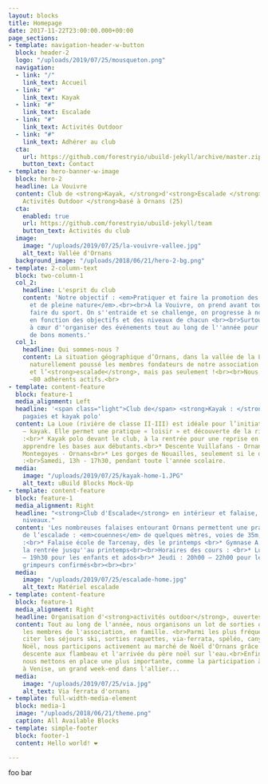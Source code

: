 ```yaml
---
layout: blocks
title: Homepage
date: 2017-11-22T23:00:00.000+00:00
page_sections:
- template: navigation-header-w-button
  block: header-2
  logo: "/uploads/2019/07/25/mousqueton.png"
  navigation:
  - link: "/"
    link_text: Accueil
  - link: "#"
    link_text: Kayak
  - link: "#"
    link_text: Escalade
  - link: "#"
    link_text: Activités Outdoor
  - link: "#"
    link_text: Adhérer au club
  cta:
    url: https://github.com/forestryio/ubuild-jekyll/archive/master.zip
    button_text: Contact
- template: hero-banner-w-image
  block: hero-2
  headline: La Vouivre
  content: Club de <strong>Kayak, </strong>d'<strong>Escalade </strong>et<strong>
    Activités Outdoor </strong>basé à Ornans (25)
  cta:
    enabled: true
    url: https://github.com/forestryio/ubuild-jekyll/team
    button_text: Activités du club
  image:
    image: "/uploads/2019/07/25/la-vouivre-vallee.jpg"
    alt_text: Vallée d'Ornans
  background_image: "/uploads/2018/06/21/hero-2-bg.png"
- template: 2-column-text
  block: two-column-1
  col_2:
    headline: L'esprit du club
    content: 'Notre objectif : <em>Pratiquer et faire la promotion des activités physiques
      et de pleine nature</em>.<br><br>À la Vouivre, on prend avant tout plaisir à
      faire du sport. On s''entraide et se challenge, on progresse à notre rythme
      en fonction des objectifs et des niveaux de chacun <br><br>Surtout, nous avons
      à cœur d''organiser des événements tout au long de l''année pour partager ensemble
      de bons moments.'
  col_1:
    headline: Qui sommes-nous ?
    content: La situation géographique d’Ornans, dans la vallée de la Loue, a tout
      naturellement poussé les membres fondateurs de notre association vers le <strong>kayak</strong>
      et l’<strong>escalade</strong>, mais pas seulement !<br><br>Nous comptons aujourd'hui
      ~80 adhérents actifs.<br>
- template: content-feature
  block: feature-1
  media_alignment: Left
  headline: '<span class="light">Club de</span> <strong>Kayak : </strong>écoles de
    pagaies et kayak polo'
  content: La Loue (rivière de classe II-III) est idéale pour l’initiation au canoë
    – kayak. Elle permet une pratique « loisir » et découverte de la rivière.<br><br>Parcours
    :<br>* Kayak polo devant le club, à la rentrée pour une reprise en douceur et
    apprendre les bases aux débutants.<br>* Descente Vuillafans - Ornans<br>* Descente
    Montegoyes - Ornans<br>* Les gorges de Nouailles, seulement si le débit le permet<br><br>Horaires
    :<br>Samedi, 13h - 17h30, pendant toute l'année scolaire.
  media:
    image: "/uploads/2019/07/25/kayak-home-1.JPG"
    alt_text: uBuild Blocks Mock-Up
- template: content-feature
  block: feature-1
  media_alignment: Right
  headline: "<strong>Club d'Escalade</strong> en intérieur et falaise, pour tous les
    niveaux."
  content: 'Les nombreuses falaises entourant Ornans permettent une pratique variée
    de l’escalade : <em>couennes</em> de quelques mètres, voies de 35m, grandes voies...<br><br>Lieux
    :<br>* Falaise école de Tarcenay, dès le printemps <br>* Gymnase A. Barbier, de
    la rentrée jusqu''au printemps<br><br>Horaires des cours : <br>* Lundi : 17h30
    – 19h30 pour les enfants et ados<br>* Jeudi : 20h00 – 22h00 pour les adultes et
    grimpeurs confirmés<br><br><br>'
  media:
    image: "/uploads/2019/07/25/escalade-home.jpg"
    alt_text: Matériel escalade
- template: content-feature
  block: feature-1
  media_alignment: Right
  headline: Organisation d'<strong>activités outdoor</strong>, ouvertes à tous.
  content: Tout au long de l'année, nous organisons un lot de sorties ouvertes à tous
    les membres de l'association, en famille. <br>Parmi les plus fréquentes, on peut
    citer les séjours ski, sorties raquettes, via-ferrata, spéléo, canyoning...<br>À
    Noël, nous participons activement au marché de Noël d'Ornans grâce à la très attendue
    descente aux flambeau et l'arrivée du père noël sur l'eau.<br>Enfin, chaque année
    nous mettons en place une plus importante, comme la participation à la Vogalonga,
    à Venise, un grand week-end dans l'allier...
  media:
    image: "/uploads/2019/07/25/via.jpg"
    alt_text: Via ferrata d'ornans
- template: full-width-media-element
  block: media-1
  image: "/uploads/2018/06/21/theme.png"
  caption: All Available Blocks
- template: simple-footer
  block: footer-1
  content: Hello world! ❤︎

---
```

foo bar